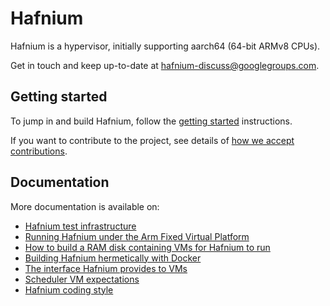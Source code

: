 # Hafnium

Hafnium is a hypervisor, initially supporting aarch64 (64-bit ARMv8 CPUs).

Get in touch and keep up-to-date at
[hafnium-discuss@googlegroups.com](https://groups.google.com/forum/#!forum/hafnium-discuss).

## Getting started

To jump in and build Hafnium, follow the
[getting started](docs/GettingStarted.md) instructions.

If you want to contribute to the project, see details of
[how we accept contributions](CONTRIBUTING.md).

## Documentation

More documentation is available on:

*   [Hafnium test infrastructure](docs/Testing.md)
*   [Running Hafnium under the Arm Fixed Virtual Platform](docs/FVP.md)
*   [How to build a RAM disk containing VMs for Hafnium to run](docs/HafniumRamDisk.md)
*   [Building Hafnium hermetically with Docker](docs/HermeticBuild.md)
*   [The interface Hafnium provides to VMs](docs/VmInterface.md)
*   [Scheduler VM expectations](docs/SchedulerExpectations.md)
*   [Hafnium coding style](docs/StyleGuide.md)
